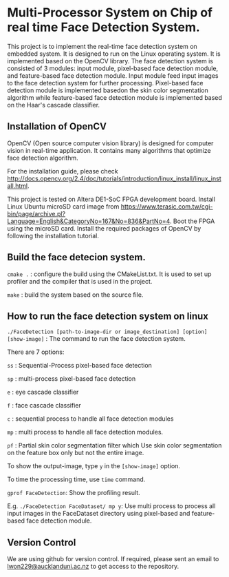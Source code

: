 # Multi-Processor System on Chip of real time Face Detection System.
This project is to implement the real-time face detection system on embedded system. It is designed to run on the Linux operating system. It is implemented based on the OpenCV library. The face detection system is consisted of 3 modules: input module, pixel-based face detection module, and feature-based face detection module. Input module feed input images to the face detection system for further processing. Pixel-based face detection module is implemented basedon the skin color segmentation algorithm while feature-based face detection module is implemented based on the Haar's cascade classifier.

## Installation of OpenCV
OpenCV (Open source computer vision library) is designed for computer vision in real-time application. It contains many algorithms that optimize face detection algorithm.

For the installation guide, please check http://docs.opencv.org/2.4/doc/tutorials/introduction/linux_install/linux_install.html.

This project is tested on Altera DE1-SoC FPGA development board. Install Linux Ubuntu microSD card image from https://www.terasic.com.tw/cgi-bin/page/archive.pl?Language=English&CategoryNo=167&No=836&PartNo=4. Boot the FPGA using the microSD card. Install the required packages of OpenCV by following the installation tutorial. 

## Build the face detecion system.
`cmake .` : configure the build using the CMakeList.txt. It is used to set up profiler and the compiler that is used in the project.

`make` : build the system based on the source file.

## How to run the face detection system on linux
`./FaceDetection [path-to-image-dir or image_destination] [option] [show-image]` : The command to run the face detection system.

There are 7 options:

`ss` : Sequential-Process pixel-based face detection

`sp` : multi-process pixel-based face detection

`e` : eye cascade classifier

`f` : face cascade classifier

`c` : sequential process to handle all face detection modules

`mp` : multi process to handle all face detection modules.

`pf` : Partial skin color segmentation filter which Use skin color segmentation on the feature box only but not the entire image.

To show the output-image, type `y` in the `[show-image]` option.

To time the processing time, use `time` command.

`gprof FaceDetection`: Show the profiling result.

E.g. `./FaceDetection FaceDataset/ mp y`: Use multi process to process all input images in the FaceDataset directory using pixel-based and feature-based face detection module.

## Version Control
We are using github for version control. If required, please sent an email to lwon229@aucklanduni.ac.nz to get access to the repository.
